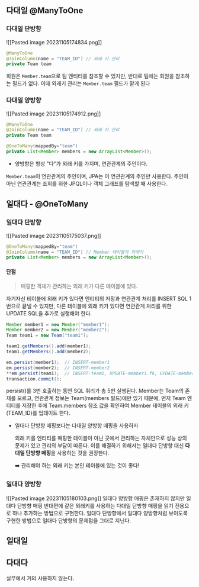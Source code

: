 ## 다대일 @ManyToOne
### 다대일 단방향
![[Pasted image 20231105174834.png]]
```JAVA
@ManyToOne 
@JoinColumn(name = "TEAM_ID") // 외래 키 관리
private Team team
```
회원은 `Member.team`으로 팀 엔티티를 참조할 수 있지만, 반대로 팀에는 회원을 참조하는 필드가 없다. 이때 외래키 관리는 `Member.team` 필드가 맡게 된다
### 다대일 양방향
![[Pasted image 20231105174912.png]]
```JAVA
@ManyToOne 
@JoinColumn(name = "TEAM_ID") // 외래 키 관리 
private Team team
```

```JAVA
@OneToMany(mappedBy="team") 
private List<Member> members = new ArrayList<Member>();
```

- 양방향은 항상 "다"가 외래 키를 가지며, 연관관계의 주인이다.

`Member.team`이 연관관계의 주인이며, JPA는 이 연관관계의 주인만 사용한다. 주인이 아닌 연관관계는 조회를 위한 JPQL이나 객체 그래프를 탐색할 때 사용한다.
## 일대다 - @OneToMany
### 일대다  단방향
![[Pasted image 20231105175037.png]]
```JAVA
@OneToMany(mappedBy="team") 
@JoinColumn(name = "TEAM_ID") // Member 테이블의 외래키
private List<Member> members = new ArrayList<Member>();
```

#### 단점

> 매핑한 객체가 관리하는 외래 키가 다른 테이블에 있다.

자기자신 테이블에 외래 키가 있다면 엔티티의 저장과 연관관계 처리를 INSERT SQL 1번으로 끝낼 수 있지만, 다른 테이블에 외래 키가 있다면 연관관계 처리를 위한 UPDATE SQL을 추가로 실행해야 한다.

```java
Member member1 = new Member("member1");
Member member2 = new Member("member2");
Team team1 = new Team("team1");

team1.getMembers().add(member1);
team1.getMembers().add(member2);

em.persist(member1);  // INSERT-member1
em.persist(member2);  // INSERT-member2
**em.persist(team1);  // INSERT-team1, UPDATE-member1.fk, UPDATE-member2.fk**
transaction.commit();
```

persist()를 3번 호출하는 동안 SQL 쿼리가 총 5번 실행된다. Member는 Team의 존재를 모르고, 연관관계 정보는 Team(members 필드)에만 있기 때문에, 먼저 Team 엔티티를 저장한 후에 Team.members 참조 값을 확인하여 Member 테이블의 외래 키(TEAM_ID)를 업데이트 한다.

- 일대다 단방향 매핑보다는 다대일 양방향 매핑을 사용하자
    
    외래 키를 엔티티를 매핑한 테이블이 아닌 곳에서 관리하는 자체만으로 성능 상의 문제가 있고 관리의 부담이 따른다. 이를 해결하기 위해서는 일대다 단방향 대신 **다대일 단방향 매핑**을 사용하는 것을 권장한다.
    
    ➡️ 관리해야 하는 외래 키는 본인 테이블에 있는 것이 좋다!
### 일대다 양방향
![[Pasted image 20231105180103.png]]
일대다 양방향 매핑은 존재하지 않지만 일대다 단방향 매핑 반대편에 같은 외래키를 사용하는 다대일 단방향 매핑을 읽기 전용으로 하나 추가하는 방법으로 구현한다.
일대다 단방향에서 일대다 양방향처럼 보이도록 구현한 방법으로 일대다 단방향의 문제점을 그대로 지닌다.


## 일대일


## 다대다
실무에서 거의 사용하지 않는다.